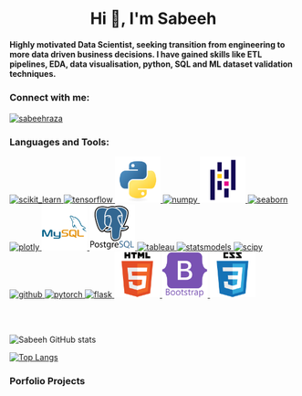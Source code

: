 <h1 align="center">Hi 👋, I'm Sabeeh</h1>
<h4>Highly motivated Data Scientist, seeking transition from engineering to more data driven business decisions. I have gained skills like ETL pipelines, EDA, data visualisation, python, SQL and ML dataset validation techniques.</h4>

<h3 align="left">Connect with me:</h3>
<p align="left">
<a href="https://linkedin.com/in/sabeeh-raza" target="blank"><img align="center" src="https://raw.githubusercontent.com/rahuldkjain/github-profile-readme-generator/master/src/images/icons/Social/linked-in-alt.svg" alt="sabeehraza" height="30" width="40" /></a>
</p>



<h3 align="left">Languages and Tools:</h3>
<p align="left"> <a href="https://scikit-learn.org/" target="_blank" rel="noreferrer"> <img src="https://upload.wikimedia.org/wikipedia/commons/0/05/Scikit_learn_logo_small.svg" alt="scikit_learn" width="80" height="80"/> </a> <a href="https://www.tensorflow.org" target="_blank" rel="noreferrer"> <img src="https://www.vectorlogo.zone/logos/tensorflow/tensorflow-icon.svg" alt="tensorflow" width="80" height="80"/> </a> <a href="https://www.python.org" target="_blank" rel="noreferrer"> <img src="https://raw.githubusercontent.com/devicons/devicon/master/icons/python/python-original.svg" alt="python" width="80" height="80"/> </a> <a href="https://numpy.org/" target="_blank" rel="noreferrer"> <img src="https://codebykelvin.com/learning/python/data-science/numpy-series/cover-numpy.png" alt="numpy" width="80" height="80"/> </a> <a href="https://pandas.pydata.org/" target="_blank" rel="noreferrer"> <img src="https://raw.githubusercontent.com/devicons/devicon/2ae2a900d2f041da66e950e4d48052658d850630/icons/pandas/pandas-original.svg" alt="pandas" width="80" height="80"/> </a> <a href="https://seaborn.pydata.org/" target="_blank" rel="noreferrer"> <img src="https://seaborn.pydata.org/_images/logo-mark-lightbg.svg" alt="seaborn" width="80" height="80"/> </a> <a href="https://plotly.com/python/images/" target="_blank" rel="noreferrer"> <img src="https://upload.wikimedia.org/wikipedia/commons/thumb/3/37/Plotly-logo-01-square.png/1200px-Plotly-logo-01-square.png" alt="plotly" width="120" height="80"/> </a> <a href="https://www.mysql.com/" target="_blank" rel="noreferrer"> <img src="https://raw.githubusercontent.com/devicons/devicon/master/icons/mysql/mysql-original-wordmark.svg" alt="mysql" width="80" height="80"/> </a>  <a href="https://www.postgresql.org" target="_blank" rel="noreferrer"> <img src="https://raw.githubusercontent.com/devicons/devicon/master/icons/postgresql/postgresql-original-wordmark.svg" alt="postgresql" width="80" height="80"/> </a> <a href="https://www.tableau.com/" target="_blank" rel="noreferrer"> <img src="https://github.com/get-icon/geticon/blob/master/icons/tableau.svg" alt="tableau" width="80" height="80"/> </a> <a href="https://www.statsmodels.org/stable/index.html" target="_blank" rel="noreferrer"> <img src="https://www.statsmodels.org/stable/_images/statsmodels-logo-v2.svg" alt="statsmodels" width="80" height="60"/> </a> <a href="https://scipy.org/" target="_blank" rel="noreferrer"> <img src="https://editor.analyticsvidhya.com/uploads/37666Scipy.PNG" alt="scipy" width="80" height="60"/> </a> <a href="https://insights.project-a.com/signing-github-commits-with-a-gpg-key-a23ff068478b" target="_blank" rel="noreferrer"> <img src="https://miro.medium.com/max/1400/1*JLYlSLSK8-AZo8gt9UdYqA.jpeg" alt="github" width="80" height="60"/> </a>    <a href="https://pytorch.org/" target="_blank" rel="noreferrer"> <img src="https://www.vectorlogo.zone/logos/pytorch/pytorch-icon.svg" alt="pytorch" width="80" height="80"/> </a> <a href="https://www.seekpng.com/ipng/u2q8r5r5a9w7e6y3_flask-flask-python-png/" target="_blank" rel="noreferrer"> <img src="https://www.seekpng.com/png/detail/70-701539_flask-flask-python-png.png" alt="flask" width="80" height="80"/> </a> <a href="https://www.w3.org/html/" target="_blank" rel="noreferrer"> <img src="https://raw.githubusercontent.com/devicons/devicon/master/icons/html5/html5-original-wordmark.svg" alt="html5" width="80" height="80"/> </a> <a href="https://getbootstrap.com" target="_blank" rel="noreferrer"> <img src="https://raw.githubusercontent.com/devicons/devicon/master/icons/bootstrap/bootstrap-plain-wordmark.svg" alt="bootstrap" width="80" height="80"/> </a> <a href="https://www.w3schools.com/css/" target="_blank" rel="noreferrer"> <img src="https://raw.githubusercontent.com/devicons/devicon/master/icons/css3/css3-original-wordmark.svg" alt="css3" width="80" height="80"/> </a> </p>

<br></br>

![Sabeeh GitHub stats](https://github-readme-stats.vercel.app/api?username=SabeehRaza-DS&show_icons=true&theme=radical)

[![Top Langs](https://github-readme-stats.vercel.app/api/top-langs/?username=SabeehRaza-DS&layout=compact)](https://github.com/anuraghazra/github-readme-stats)

<h3 align="left">Porfolio Projects</h3>
